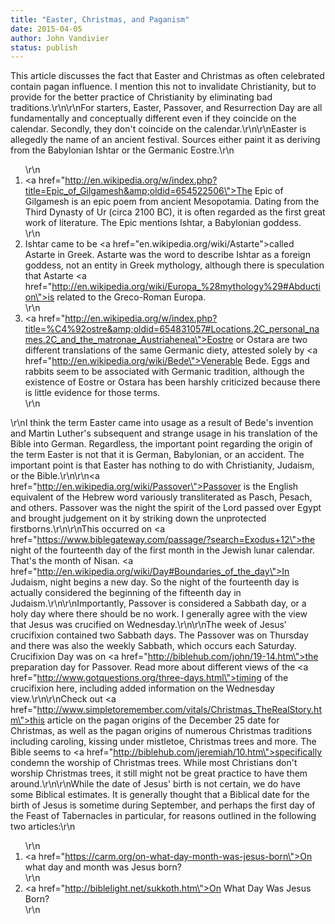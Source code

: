 ```yaml
---
title: "Easter, Christmas, and Paganism"
date: 2015-04-05
author: John Vandivier
status: publish
---
```


This article discusses the fact that Easter and Christmas as often celebrated contain pagan influence. I mention this not to invalidate Christianity, but to provide for the better practice of Christianity by eliminating bad traditions.\r\n\r\nFor starters, Easter, Passover, and Resurrection Day are all fundamentally and conceptually different even if they coincide on the calendar. Secondly, they don't coincide on the calendar.\r\n\r\nEaster is allegedly the name of an ancient festival. Sources either paint it as deriving from the Babylonian Ishtar or the Germanic Eostre.\r\n<ol>\r\n	<li><a href=\"http://en.wikipedia.org/w/index.php?title=Epic_of_Gilgamesh&amp;oldid=654522506\">The Epic of Gilgamesh</a> is an epic poem from ancient Mesopotamia. Dating from the Third Dynasty of Ur (circa 2100 BC), it is often regarded as the first great work of literature. The Epic mentions Ishtar, a Babylonian goddess.</li>\r\n	<li>Ishtar came to be <a href=\"en.wikipedia.org/wiki/Astarte\">called Astarte in Greek</a>. Astarte was the word to describe Ishtar as a foreign goddess, not an entity in Greek mythology, although there is speculation that Astarte <a href=\"http://en.wikipedia.org/wiki/Europa_%28mythology%29#Abduction\">is related to the Greco-Roman Europa</a>.</li>\r\n	<li><a href=\"http://en.wikipedia.org/w/index.php?title=%C4%92ostre&amp;oldid=654831057#Locations.2C_personal_names.2C_and_the_matronae_Austriahenea\">Eostre or Ostara </a>are two different translations of the same Germanic diety, attested solely by <a href=\"http://en.wikipedia.org/wiki/Bede\">Venerable Bede</a>. Eggs and rabbits seem to be associated with Germanic tradition, although the existence of Eostre or Ostara has been harshly criticized because there is little evidence for those terms.</li>\r\n</ol>\r\nI think the term Easter came into usage as a result of Bede's invention and Martin Luther's subsequent and strange usage in his translation of the Bible into German. Regardless, the important point regarding the origin of the term Easter is not that it is German, Babylonian, or an accident. The important point is that Easter has nothing to do with Christianity, Judaism, or the Bible.\r\n\r\n<a href=\"http://en.wikipedia.org/wiki/Passover\">Passover</a> is the English equivalent of the Hebrew word variously transliterated as Pasch, Pesach, and others. Passover was the night the spirit of the Lord passed over Egypt and brought judgement on it by striking down the unprotected firstborns.\r\n\r\nThis occurred on <a href=\"https://www.biblegateway.com/passage/?search=Exodus+12\">the night of the fourteenth day of the first month</a> in the Jewish lunar calendar. That's the month of Nisan. <a href=\"http://en.wikipedia.org/wiki/Day#Boundaries_of_the_day\">In Judaism, night begins a new day</a>. So the night of the fourteenth day is actually considered the beginning of the fifteenth day in Judaism.\r\n\r\nImportantly, Passover is considered a Sabbath day, or a holy day where there should be no work. I generally agree with the view that Jesus was crucified on Wednesday.\r\n\r\nThe week of Jesus' crucifixion contained two Sabbath days. The Passover was on Thursday and there was also the weekly Sabbath, which occurs each Saturday. Crucifixion Day was on <a href=\"http://biblehub.com/john/19-14.htm\">the preparation day for Passover</a>. Read more about different views of the <a href=\"http://www.gotquestions.org/three-days.html\">timing of the crucifixion here</a>, including added information on the Wednesday view.\r\n\r\nCheck out <a href=\"http://www.simpletoremember.com/vitals/Christmas_TheRealStory.htm\">this article</a> on the pagan origins of the December 25 date for Christmas, as well as the pagan origins of numerous Christmas traditions including caroling, kissing under mistletoe, Christmas trees and more. The Bible seems to <a href=\"http://biblehub.com/jeremiah/10.htm\">specifically condemn the worship of Christmas trees</a>. While most Christians don't worship Christmas trees, it still might not be great practice to have them around.\r\n\r\nWhile the date of Jesus' birth is not certain, we do have some Biblical estimates. It is generally thought that a Biblical date for the birth of Jesus is sometime during September, and perhaps the first day of the Feast of Tabernacles in particular, for reasons outlined in the following two articles:\r\n<ol>\r\n	<li><a href=\"https://carm.org/on-what-day-month-was-jesus-born\">On what day and month was Jesus born?</a></li>\r\n	<li><a href=\"http://biblelight.net/sukkoth.htm\">On What Day Was Jesus Born?</a></li>\r\n</ol>
